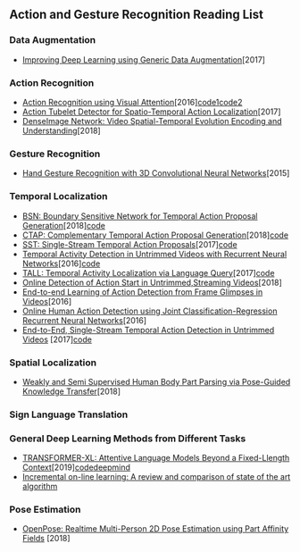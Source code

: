 ###
## Action and Gesture Recognition Reading List
### Data Augmentation
* [Improving Deep Learning using Generic Data Augmentation](https://arxiv.org/pdf/1708.06020.pdf)[2017]

### Action Recognition
* [Action Recognition using Visual Attention](https://arxiv.org/pdf/1511.04119v3.pdf)[2016][code1](https://github.com/gaoqianmiao/Summer-project)[code2](https://github.com/kracwarlock/action-recognition-visual-attention)
* [Action Tubelet Detector for Spatio-Temporal Action Localization](https://arxiv.org/pdf/1705.01861v3.pdf)[2017]
* [DenseImage Network: Video Spatial-Temporal Evolution Encoding and Understanding](https://arxiv.org/pdf/1805.07550.pdf)[2018]

### Gesture Recognition
* [Hand Gesture Recognition with 3D Convolutional Neural Networks](https://research.nvidia.com/sites/default/files/pubs/2015-06_Hand-Gesture-Recognition/CVPRW2015-3DCNN.pdf)[2015]

### Temporal Localization
* [BSN: Boundary Sensitive Network for Temporal Action Proposal Generation](https://arxiv.org/pdf/1806.02964v3.pdf)[2018][code](https://github.com/wzmsltw/BSN-boundary-sensitive-network)
* [CTAP: Complementary Temporal Action Proposal Generation](https://arxiv.org/pdf/1807.04821.pdf)[2018][code](https://github.com/jiyanggao/CTAP)
* [SST: Single-Stream Temporal Action Proposals](http://vision.stanford.edu/pdf/buch2017cvpr.pdf)[2017][code](https://github.com/shyamal-b/sst/)
* [Temporal Activity Detection in Untrimmed Videos with Recurrent Neural Networks](https://arxiv.org/pdf/1608.08128v3.pdf)[2016][code](https://github.com/imatge-upc/activitynet-2016-cvprw)
* [TALL: Temporal Activity Localization via Language Query](https://arxiv.org/pdf/1705.02101v2.pdf)[2017][code](https://github.com/jiyanggao/TALL)
* [Online Detection of Action Start in Untrimmed,Streaming Videos](http://openaccess.thecvf.com/content_ECCV_2018/papers/Zheng_Shou_Online_Detection_of_ECCV_2018_paper.pdf)[2018]
* [End-to-end Learning of Action Detection from Frame Glimpses in Videos](http://ai.stanford.edu/~syyeung/resources/YeuRusMorLiCvpr16.pdf)[2016]
* [Online Human Action Detection using Joint Classification-Regression Recurrent Neural Networks](https://arxiv.org/pdf/1604.05633.pdf)[2016]
* [End-to-End, Single-Stream Temporal Action Detection in Untrimmed Videos](http://vision.stanford.edu/pdf/buch2017bmvc.pdf) [2017][code](https://github.com/shyamal-b/ss-tad)

### Spatial Localization
* [Weakly and Semi Supervised Human Body Part Parsing via Pose-Guided Knowledge Transfer](https://arxiv.org/pdf/1805.04310v1.pdf)[2018]

### Sign Language Translation

### General Deep Learning Methods from Different Tasks
* [TRANSFORMER-XL: Attentive Language Models Beyond a Fixed-Llength Context](https://arxiv.org/pdf/1901.02860.pdf)[2019][code](https://github.com/kimiyoung/transformer-xl)[deepmind](https://ai.googleblog.com/2019/01/transformer-xl-unleashing-potential-of.html)
* [Incremental on-line learning: A review and comparison of state of the art algorithm](https://www.sciencedirect.com/science/article/pii/S0925231217315928)

### Pose Estimation
* [OpenPose: Realtime Multi-Person 2D Pose Estimation using Part Affinity Fields](https://arxiv.org/pdf/1812.08008.pdf) [2018]